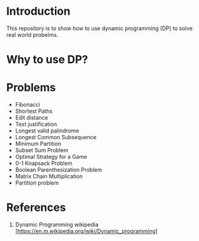 # Introduction

This repository is to show how to use dynamic programming (DP) to solve real world probelms.

# Why to use DP?


# Problems
- Fibonacci
- Shortest Paths
- Edit distance
- Text justification
- Longest valid palindrome
- Longest Common Subsequence
- Minimum Partition
- Subset Sum Problem
- Optimal Strategy for a Game
- 0-1 Knapsack Problem
- Boolean Parenthesization Problem
- Matrix Chain Multiplication
- Partition problem

# References
1. Dynamic Programming wikipedia [https://en.m.wikipedia.org/wiki/Dynamic_programming]

 
